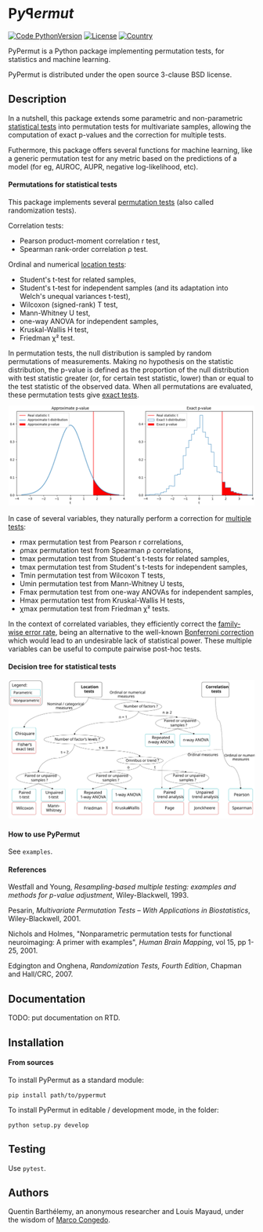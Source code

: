# P*y*&#43004;*ermut*

[![Code PythonVersion](https://img.shields.io/badge/python-3.8+-blue)](https://img.shields.io/badge/python-3.8+-blue)
[![License](https://img.shields.io/badge/licence-BSD--3--Clause-green)](https://img.shields.io/badge/license-BSD--3--Clause-green)
[![Country](https://img.shields.io/badge/made%20in-France-blue)](https://img.shields.io/badge/made%20in-France-blue)

PyPermut is a Python package implementing permutation tests, for statistics and
machine learning.

PyPermut is distributed under the open source 3-clause BSD license.

## Description

In a nutshell, this package extends some parametric and non-parametric
[statistical tests](https://docs.scipy.org/doc/scipy/reference/stats.html#statistical-tests)
into permutation tests for multivariate samples, allowing the computation of
exact p-values and the correction for multiple tests.

Futhermore, this package offers several functions for machine learning, like a
generic permutation test for any metric based on the predictions of a model
(for eg, AUROC, AUPR, negative log-likelihood, etc).

#### Permutations for statistical tests

This package implements several
[permutation tests](https://en.wikipedia.org/wiki/Permutation_tests)
(also called randomization tests).

Correlation tests:
- Pearson product-moment correlation r test,
- Spearman rank-order correlation &#961; test.

Ordinal and numerical
[location tests](https://en.wikipedia.org/wiki/Location_test):
- Student's t-test for related samples,
- Student's t-test for independent samples
(and its adaptation into Welch's unequal variances t-test),
- Wilcoxon (signed-rank) T test,
- Mann-Whitney U test,
- one-way ANOVA for independent samples,
- Kruskal-Wallis H test,
- Friedman &#967;&#178; test.

In permutation tests, the null distribution is sampled by random permutations
of measurements. Making no hypothesis on the statistic distribution, the
p-value is defined as the proportion of the null distribution with test
statistic greater (or, for certain test statistic, lower) than or equal to the
test statistic of the observed data.
When all permutations are evaluated, these permutation tests give
[exact tests](https://en.wikipedia.org/wiki/Exact_test).

![](/doc/fig_approx_vs_exact.png)

In case of several variables, they naturally perform a correction for
[multiple tests](https://en.wikipedia.org/wiki/Multiple_comparisons_problem):
- rmax permutation test from Pearson r correlations,
- &#961;max permutation test from Spearman &#961; correlations,
- tmax permutation test from Student's t-tests for related samples,
- tmax permutation test from Student's t-tests for independent samples,
- Tmin permutation test from Wilcoxon T tests,
- Umin permutation test from Mann-Whitney U tests,
- Fmax permutation test from one-way ANOVAs for independent samples,
- Hmax permutation test from Kruskal-Wallis H tests,
- &#967;max permutation test from Friedman &#967;&#178; tests.

In the context of correlated variables, they efficiently correct the
[family-wise error rate](https://en.wikipedia.org/wiki/Family-wise_error_rate),
being an alternative to the well-known
[Bonferroni correction](https://en.wikipedia.org/wiki/Bonferroni_correction)
which would lead to an undesirable lack of statistical power.
These multiple variables can be useful to compute pairwise post-hoc tests.

#### Decision tree for statistical tests

![](/doc/fig_tree_statistical_tests.svg)

#### How to use PyPermut

See `examples`.

#### References

Westfall and Young, *Resampling-based multiple testing: examples and methods*
*for p-value adjustment*, Wiley-Blackwell, 1993.

Pesarin, *Multivariate Permutation Tests – With Applications in Biostatistics*,
Wiley-Blackwell, 2001.

Nichols and Holmes, "Nonparametric permutation tests for functional
neuroimaging: A primer with examples", *Human Brain Mapping*, vol 15, pp 1-25,
2001.

Edgington and Onghena, *Randomization Tests, Fourth Edition*, Chapman and
Hall/CRC, 2007.

## Documentation

TODO: put documentation on RTD.

## Installation

#### From sources

To install PyPermut as a standard module:
```shell 
pip install path/to/pypermut
```

To install PyPermut in editable / development mode, in the folder:
```shell
python setup.py develop
```

## Testing

Use `pytest`.

## Authors

Quentin Barthélemy, an anonymous researcher and Louis Mayaud,
under the wisdom of [Marco Congedo](https://github.com/Marco-Congedo).
